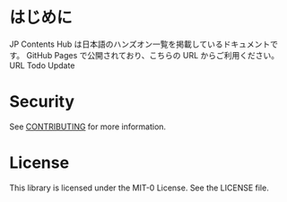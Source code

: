 # はじめに

JP Contents Hub は日本語のハンズオン一覧を掲載しているドキュメントです。
GitHub Pages で公開されており、こちらの URL からご利用ください。
URL Todo Update

# Security

See [CONTRIBUTING](CONTRIBUTING.md#security-issue-notifications) for more information.

# License

This library is licensed under the MIT-0 License. See the LICENSE file.

